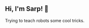 ## Hi, I'm Sarp! :wave:
Trying to teach robots some cool tricks.
<!---
asyncs/asyncs is a ✨ special ✨ repository because its `README.md` (this file) appears on your GitHub profile.
You can click the Preview link to take a look at your changes.
--->
